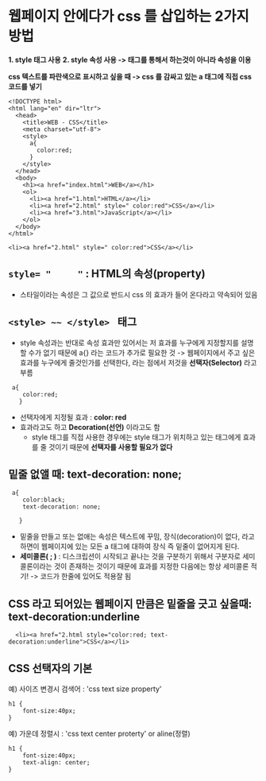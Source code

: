 웹페이지 안에다가 css 를 삽입하는 2가지 방법
===
**1. style 태그 사용**
**2. style 속성 사용 -> 태그를 통해서 하는것이 아니라 속성을 이용**

**css 텍스트를 파란색으로 표시하고 싶을 때 -> css 를 감싸고 있는 a 태그에 직접 css 코드를 넣기**
```
<!DOCTYPE html>
<html lang="en" dir="ltr">
  <head>
    <title>WEB - CSS</title>
    <meta charset="utf-8">
    <style>
      a{ 
        color:red;
      }
    </style>
  </head>
  <body>
    <h1><a href="index.html">WEB</a></h1>
    <ol>
      <li><a href="1.html">HTML</a></li>
      <li><a href="2.html" style=" color:red">CSS</a></li>
      <li><a href="3.html">JavaScript</a></li>
    </ol>
  </body>
</html>
```
```
<li><a href="2.html" style=" color:red">CSS</a></li>
```
```style= "     "``` : HTML의 속성(property)
---

- 스타일이라는 속성은 그 값으로 반드시 css 의 효과가 들어 온다라고 약속되어 있음

```<style> ~~ </style> ``` 태그
---
- style 속성과는 반대로 속성 효과만 있어서는 저 효과를 누구에게 지정할지를 설명할 수가 없기 때문에 a{} 라는 코드가 추가로 필요한 것 -> 웹페이지에서 주고 싶은 효과를 누구에게 줄것인가를 선택한다, 라는 점에서 저것을 **선택자(Selector)** 라고 부름
```
 a{ 
    color:red;
   }
```
- 선택자에게 지정될 효과 : **color: red**
- 효과라고도 하고  **Decoration(선언)** 이라고도 함
    - style 태그를 직접 사용한 경우에는 style 태그가 위치하고 있는 태그에게 효과를 줄 것이기 때문에 **선택자를 사용할 필요가 없다**

밑줄 없앨 때: text-decoration: none; 
---

```
 a{ 
    color:black;
    text-decoration: none;

   }
```

- 밑줄을 만들고 또는 없애는 속성은 텍스트에 꾸밈, 장식(decoration)이 없다, 라고 하면이 웹페이지에 있는 모든 a 태그에 대하여 장식 즉 밑줄이 없어지게 된다.
- **세미콜론( ; )** : 디스크립션이 시작되고 끝나는 것을 구분하기 위해서 구분자로 세미콜론이라는 것이 존재하는 것이기 때문에 효과를 지정한 다음에는 항상 세미콜론 적기! -> 코드가 한줄에 있어도 적용잘 됨

CSS 라고 되어있는 웹페이지 만큼은 밑줄을 긋고 싶을때:  text-decoration:underline
---

```
  <li><a href="2.html style="color:red; text-decoration:underline">CSS</a></li>
```

CSS 선택자의 기본
---
예) 사이즈 변경시 검색어 : 'css text size property'
```
h1 {
    font-size:40px;
}
```
예) 가운데 정렬시 : 'css text center proterty' or aline(정렬)
```
h1 {
    font-size:40px;
    text-align: center;
}
```

